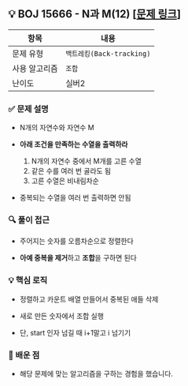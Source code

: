 ## 💡 BOJ 15666 - N과 M(12) [[문제 링크](https://www.acmicpc.net/problem/15666)]

| 항목 | 내용 |
|------|------|
| 문제 유형 | `백트레킹(Back-tracking)` |
| 사용 알고리즘 | `조합` |
| 난이도 | 실버2 |

### ✅ 문제 설명
- N개의 자연수와 자연수 M

- **아래 조건을 만족하는 수열을 출력하라**
	1. N개의 자연수 중에서 M개를 고른 수열
	2. 같은 수를 여러 번 골라도 됨
	3. 고른 수열은 비내림차순

- 중복되는 수열을 여러 번 출력하면 안됨

### 🔍 풀이 접근
- 주어지는 숫자를 오름차순으로 정렬한다

- **아예 중복을 제거**하고 **조합**을 구하면 된다

### 💡 핵심 로직
- 정렬하고 카운트 배열 만들어서 중복된 애들 삭제

- 새로 만든 숫자에서 조합 실행

- 단, start 인자 넘길 때 i+1말고 i 넘기기

### 📌 배운 점
- 해당 문제에 맞는 알고리즘을 구하는 경험을 했습니다.